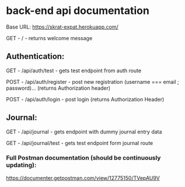 # back-end api documentation

Base URL: https://skrat-expat.herokuapp.com/

GET - / - returns welcome message

## Authentication:

GET - /api/auth/test - gets test endpoint from auth route

POST - /api/auth/register - post new registration (username === email ; password)... (returns Authorization header) 

POST - /api/auth/login - post login (returns Authorization Header)

## Journal:

GET - /api/journal - gets endpoint with dummy journal entry data

GET - /api/journal/test - gets test endpoint form journal route


### Full Postman documentation (should be continuously updating):

https://documenter.getpostman.com/view/12775150/TVepAU9V
